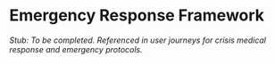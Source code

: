 # Emergency Response Framework

_Stub: To be completed. Referenced in user journeys for crisis medical response and emergency protocols._
